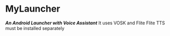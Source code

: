 # MyLauncher

***An Android Launcher with Voice Assistant***
It uses VOSK and Flite
Flite TTS must be installed separately